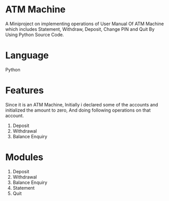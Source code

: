 # ATM Machine

A Miniproject on implementing operations of User Manual Of ATM Machine which includes Statement, Withdraw, Deposit, Change PIN and Quit By Using Python Source Code.

# Language

Python

# Features

Since it is an ATM Machine, Initially i declared some of the accounts and initialized the amount to zero, And doing following operations on that account.

1. Deposit
2. Withdrawal
3. Balance Enquiry

# Modules

1. Deposit
2. Withdrawal
3. Balance Enquiry
4. Statement
5. Quit
